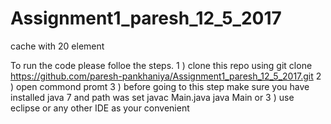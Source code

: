 # Assignment1_paresh_12_5_2017

cache with 20 element

To run the code please folloe the steps.
1 ) clone this repo using 
  git clone https://github.com/paresh-pankhaniya/Assignment1_paresh_12_5_2017.git
2 ) open commond promt 
3 ) before going to this step make sure you have installed java 7 and path was set
    javac Main.java
    java Main
                or
 3 ) use eclipse or any other IDE as your convenient
 
